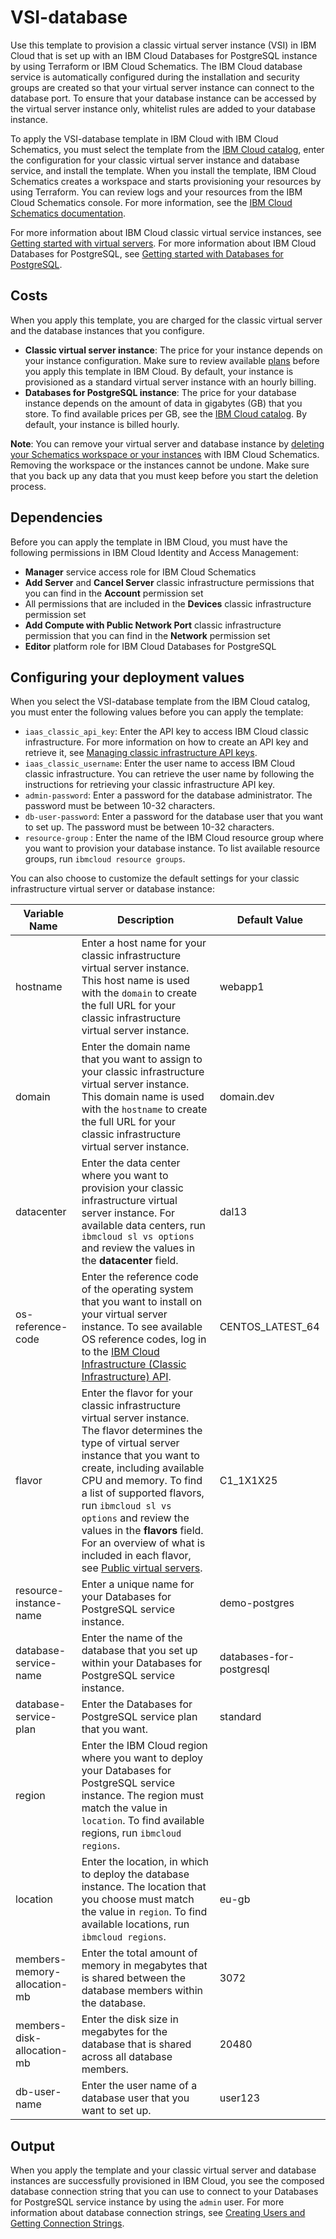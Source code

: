 # VSI-database

Use this template to provision a classic virtual server instance (VSI) in IBM Cloud that is set up with an IBM Cloud Databases for PostgreSQL instance by using Terraform or IBM Cloud Schematics. The IBM Cloud database service is automatically configured during the installation and security groups are created so that your virtual server instance can connect to the database port. To ensure that your database instance can be accessed by the virtual server instance only, whitelist rules are added to your database instance. 

To apply the VSI-database template in IBM Cloud with IBM Cloud Schematics, you must select the template from the [IBM Cloud catalog](cloud.ibm.com/catalog/content/LAMP), enter the configuration for your classic virtual server instance and database service, and install the template. When you install the template, IBM Cloud Schematics creates a workspace and starts provisioning your resources by using Terraform. You can review logs and your resources from the IBM Cloud Schematics console. For more information, see the [IBM Cloud Schematics documentation](https://cloud.ibm.com/docs/schematics?topic=schematics-about-schematics). 

For more information about IBM Cloud classic virtual service instances, see [Getting started with virtual servers](https://cloud.ibm.com/docs/vsi?topic=virtual-servers-getting-started-tutorial). 
For more information about IBM Cloud Databases for PostgreSQL, see [Getting started with Databases for PostgreSQL](https://cloud.ibm.com/docs/services/databases-for-postgresql?topic=databases-for-postgresql-getting-started). 

## Costs

When you apply this template, you are charged for the classic virtual server and the database instances that you configure.
- **Classic virtual server instance**: The price for your instance depends on your instance configuration. Make sure to review available [plans](https://www.ibm.com/cloud/virtual-servers/calculator/) before you apply this template in IBM Cloud. By default, your instance is provisioned as a standard virtual server instance with an hourly billing. 
- **Databases for PostgreSQL instance**: The price for your database instance depends on the amount of data in gigabytes (GB) that you store. To find available prices per GB, see the [IBM Cloud catalog](https://cloud.ibm.com/catalog/services/databases-for-postgresql). By default, your instance is billed hourly. 

**Note**: You can remove your virtual server and database instance by [deleting your Schematics workspace or your instances](https://cloud.ibm.com/docs/schematics?topic=schematics-manage-lifecycle#destroy-resources) with IBM Cloud Schematics. Removing the workspace or the instances cannot be undone. Make sure that you back up any data that you must keep before you start the deletion process. 

## Dependencies

Before you can apply the template in IBM Cloud, you must have the following permissions in IBM Cloud Identity and Access Management: 
- **Manager** service access role for IBM Cloud Schematics
- **Add Server** and **Cancel Server** classic infrastructure permissions that you can find in the **Account** permission set
- All permissions that are included in the **Devices** classic infrastructure permission set
- **Add Compute with Public Network Port** classic infrastructure permission that you can find in the **Network** permission set
- **Editor** platform role for IBM Cloud Databases for PostgreSQL

## Configuring your deployment values  

When you select the VSI-database template from the IBM Cloud catalog, you must enter the following values before you can apply the template: 

* `iaas_classic_api_key`: Enter the API key to access IBM Cloud classic infrastructure. For more information on how to create an API key and retrieve it, see [Managing classic infrastructure API keys](https://cloud.ibm.com/docs/iam?topic=iam-classic_keys). 
* `iaas_classic_username`: Enter the user name to access IBM Cloud classic infrastructure. You can retrieve the user name by following the instructions for retrieving your classic infrastructure API key. 
* `admin-password`: Enter a password for the database administrator. The password must be between 10-32 characters.
* `db-user-password`: Enter a password for the database user that you want to set up. The password must be between 10-32 characters.
* `resource-group` : Enter the name of the IBM Cloud resource group where you want to provision your database instance. To list available resource groups, run `ibmcloud resource groups`.

You can also choose to customize the default settings for your classic infrastructure virtual server or database instance: 

|Variable Name|Description|Default Value|
|-------------|-----------|-------------|
|hostname| Enter a host name for your classic infrastructure virtual server instance. This host name is used with the `domain` to create the full URL for your classic infrastructure virtual server instance. |webapp1| 
|domain | Enter the domain name that you want to assign to your classic infrastructure virtual server instance. This domain name is used with the `hostname` to create the full URL for your classic infrastructure virtual server instance.|domain.dev|
|datacenter | Enter the data center where you want to provision your classic infrastructure virtual server instance. For available data centers, run `ibmcloud sl vs options` and review the values in the **datacenter** field.|dal13|
|os-reference-code | Enter the reference code of the operating system that you want to install on your virtual server instance. To see available OS reference codes, log in to the [IBM Cloud Infrastructure (Classic Infrastructure) API](https://api.softlayer.com/rest/v3/SoftLayer_Virtual_Guest_Block_Device_Template_Group/getVhdImportSoftwareDescriptions.json?objectMask=referenceCode).|CENTOS_LATEST_64|
|flavor | Enter the flavor for your classic infrastructure virtual server instance. The flavor determines the type of virtual server instance that you want to create, including available CPU and memory. To find a list of supported flavors, run `ibmcloud sl vs options` and review the values in the **flavors** field. For an overview of what is included in each flavor, see [Public virtual servers](https://cloud.ibm.com/docs/vsi?topic=virtual-servers-about-public-virtual-servers).|C1_1X1X25|
|resource-instance-name | Enter a unique name for your Databases for PostgreSQL service instance.|demo-postgres|
|database-service-name | Enter the name of the database that you set up within your Databases for PostgreSQL service instance. |databases-for-postgresql|
|database-service-plan | Enter the Databases for PostgreSQL service plan that you want. |standard|
|region | Enter the IBM Cloud region where you want to deploy your Databases for PostgreSQL service instance. The region must match the value in `location`. To find available regions, run `ibmcloud regions`. |
|location | Enter the location, in which to deploy the database instance. The location that you choose must match the value in `region`. To find available locations, run `ibmcloud regions`. |eu-gb|
|members-memory-allocation-mb| Enter the total amount of memory in megabytes that is shared between the database members within the database.|3072|
|members-disk-allocation-mb| Enter the disk size in megabytes for the database that is shared across all database members. |20480|
|db-user-name| Enter the user name of a database user that you want to set up. |user123|

## Output

When you apply the template and your classic virtual server and database instances are successfully provisioned in IBM Cloud, you see the composed database connection string that you can use to connect to your Databases for PostgreSQL service instance by using the `admin` user. For more information about database connection strings, see [Creating Users and Getting Connection Strings](https://cloud.ibm.com/docs/services/databases-for-etcd?topic=databases-for-etcd-connection-strings#connection-string).


